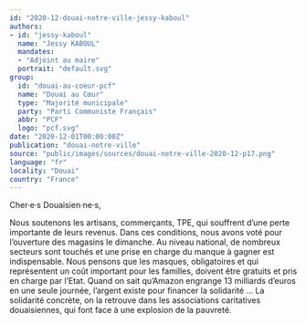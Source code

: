 ```yaml
---
id: "2020-12-douai-notre-ville-jessy-kaboul"
authors:
- id: "jessy-kaboul"
  name: "Jessy KABOUL"
  mandates: 
  - "Adjoint au maire"
  portrait: "default.svg"
group:
  id: "douai-au-coeur-pcf"
  name: "Douai au Cœur"
  type: "Majorité municipale"
  party: "Parti Communiste Français"
  abbr: "PCF"
  logo: "pcf.svg"
date: "2020-12-01T00:00:00Z"
publication: "douai-notre-ville"
source: "public/images/sources/douai-notre-ville-2020-12-p17.png"
language: "fr"
locality: "Douai"
country: "France"
---
```


Cher·e·s Douaisien·ne·s,

Nous soutenons les artisans, commerçants, TPE, qui souffrent d’une perte importante de leurs revenus. Dans ces conditions, nous avons voté pour l’ouverture des magasins le dimanche. Au niveau national, de nombreux secteurs sont touchés et une prise en charge du manque à gagner est indispensable. Nous pensons que les masques, obligatoires et qui représentent un coût important pour les familles, doivent être gratuits et pris en charge par l’Etat. Quand on sait qu’Amazon engrange 13 milliards d’euros en une seule journée, l’argent existe pour financer la solidarité … La solidarité concrète, on la retrouve dans les associations caritatives douaisiennes, qui font face à une explosion de la pauvreté.
